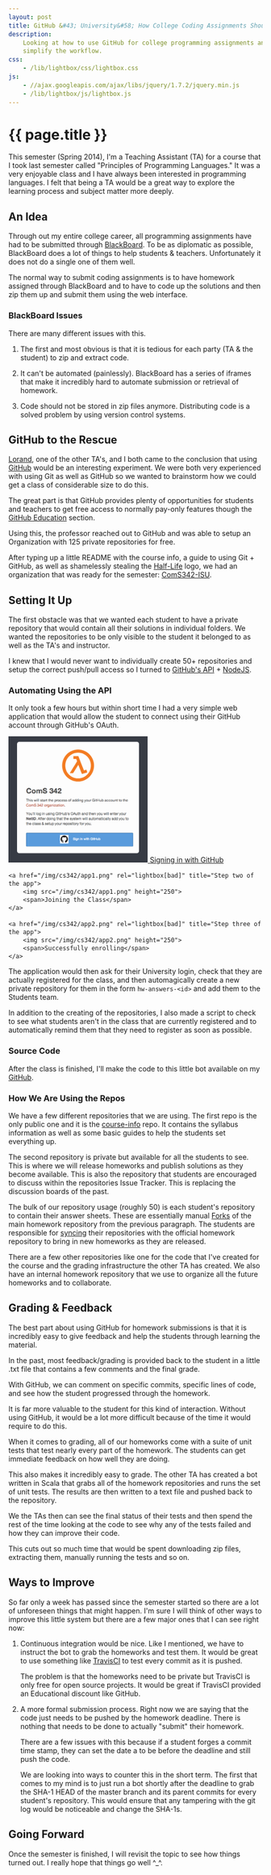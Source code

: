```yaml
---
layout: post
title: GitHub &#43; University&#58; How College Coding Assignments Should Work
description:
    Looking at how to use GitHub for college programming assignments and how to
    simplify the workflow.
css:
    - /lib/lightbox/css/lightbox.css
js:
    - //ajax.googleapis.com/ajax/libs/jquery/1.7.2/jquery.min.js
    - /lib/lightbox/js/lightbox.js
---
```


{{ page.title }}
================

This semester (Spring 2014), I'm a Teaching Assistant (TA) for a course that I
took last semester called "Principles of Programming Languages." It was a very
enjoyable class and I have always been interested in programming languages. I
felt that being a TA would be a great way to explore the learning process and
subject matter more deeply.

## An Idea

Through out my entire college career, all programming assignments have had to be
submitted through [BlackBoard][bb]. To be as diplomatic as possible, BlackBoard
does a lot of things to help students & teachers. Unfortunately it does not do a
single one of them well.

The normal way to submit coding assignments is to have homework assigned through
BlackBoard and to have to code up the solutions and then zip them up and submit
them using the web interface.

### BlackBoard Issues

There are many different issues with this.

1. The first and most obvious is that it is tedious for each party (TA & the
   student) to zip and extract code.

2. It can't be automated (painlessly). BlackBoard has a series of iframes that
   make it incredibly hard to automate submission or retrieval of homework.

3. Code should not be stored in zip files anymore. Distributing code is a solved
   problem by using version control systems.

## GitHub to the Rescue

[Lorand][lorand], one of the other TA's, and I both came to the conclusion that
using [GitHub][gh] would be an interesting experiment. We were both very
experienced with using Git as well as GitHub so we wanted to brainstorm how we
could get a class of considerable size to do this.

The great part is that GitHub provides plenty of opportunities for students and
teachers to get free access to normally pay-only features though the [GitHub
Education][edu] section.

Using this, the professor reached out to GitHub and was able to setup an
Organization with 125 private repositories for free.

After typing up a little README with the course info, a guide to using Git +
GitHub, as well as shamelessly stealing the [Half-Life][hl] logo, we had an
organization that was ready for the semester: [ComS342-ISU][coms342].

## Setting It Up

The first obstacle was that we wanted each student to have a private repository
that would contain all their solutions in individual folders. We wanted the
repositories to be only visible to the student it belonged to as well as the
TA's and instructor.

I knew that I would never want to individually create 50+ repositories and setup
the correct push/pull access so I turned to [GitHub's API][api] +
[NodeJS][node].

### Automating Using the API

It only took a few hours but within short time I had a very simple web
application that would allow the student to connect using their GitHub account
through GitHub's OAuth.

<div class="gallery xlarge">
    <a href="/img/cs342/app0.png" rel="lightbox[bad]" title="Step one of the app">
        <img src="/img/cs342/app0.png" height="250">
        <span>Signing in with GitHub</span>
    </a>

    <a href="/img/cs342/app1.png" rel="lightbox[bad]" title="Step two of the app">
        <img src="/img/cs342/app1.png" height="250">
        <span>Joining the Class</span>
    </a>

    <a href="/img/cs342/app2.png" rel="lightbox[bad]" title="Step three of the app">
        <img src="/img/cs342/app2.png" height="250">
        <span>Successfully enrolling</span>
    </a>
</div>

The application would then ask for their University login, check that they are
actually registered for the class, and then automagically create a new private
repository for them in the form `hw-answers-<id>` and add them to the Students
team.

In addition to the creating of the repositories, I also made a script to check
to see what students aren't in the class that are currently registered and to
automatically remind them that they need to register as soon as possible.

### Source Code

After the class is finished, I'll make the code to this little bot available on
my [GitHub][jdavis].

### How We Are Using the Repos

We have a few different repositories that we are using. The first repo is the
only public one and it is the [course-info][course-info] repo. It contains the
syllabus information as well as some basic guides to help the students set
everything up.

The second repository is private but available for all the students to see. This
is where we will release homeworks and publish solutions as they become
available. This is also the repository that students are encouraged to discuss
within the repositories Issue Tracker. This is replacing the discussion boards
of the past.

The bulk of our repository usage (roughly 50) is each student's repository to
contain their answer sheets. These are essentially manual [Forks][forks] of the
main homework repository from the previous paragraph. The students are
responsible for [syncing][sync] their repositories with the official homework
repository to bring in new homeworks as they are released.

There are a few other repositories like one for the code that I've created for
the course and the grading infrastructure the other TA has created. We also have
an internal homework repository that we use to organize all the future homeworks
and to collaborate.

## Grading & Feedback

The best part about using GitHub for homework submissions is that it is
incredibly easy to give feedback and help the students through learning the
material.

In the past, most feedback/grading is provided back to the student in a little
.txt file that contains a few comments and the final grade.

With GitHub, we can comment on specific commits, specific lines of code, and see
how the student progressed through the homework.

It is far more valuable to the student for this kind of interaction. Without
using GitHub, it would be a lot more difficult because of the time it would
require to do this.

When it comes to grading, all of our homeworks come with a suite of unit tests
that test nearly every part of the homework. The students can get immediate
feedback on how well they are doing.

This also makes it incredibly easy to grade. The other TA has created a bot
written in Scala that grabs all of the homework repositories and runs the set of
unit tests. The results are then written to a text file and pushed back to the
repository.

We the TAs then can see the final status of their tests and then spend the rest
of the time looking at the code to see why any of the tests failed and how they
can improve their code.

This cuts out so much time that would be spent downloading zip files, extracting
them, manually running the tests and so on.

## Ways to Improve

So far only a week has passed since the semester started so there are a lot of
unforeseen things that might happen. I'm sure I will think of other ways to
improve this little system but there are a few major ones that I can see right
now:

1. Continuous integration would be nice. Like I mentioned, we have to instruct
   the bot to grab the homeworks and test them. It would be great to use
   something like [TravisCI][travis] to test every commit as it is pushed.

   The problem is that the homeworks need to be private but TravisCI is only
   free for open source projects. It would be great if TravisCI provided an
   Educational discount like GitHub.

2. A more formal submission process. Right now we are saying that the code just
   needs to be pushed by the homework deadline. There is nothing that needs to
   be done to actually "submit" their homework.

   There are a few issues with this because if a student forges a commit time
   stamp, they can set the date a to be before the deadline and still push the
   code.

   We are looking into ways to counter this in the short term. The first that
   comes to my mind is to just run a bot shortly after the deadline to grab the
   SHA-1 HEAD of the master branch and its parent commits for every student's
   repository. This would ensure that any tampering with the git log would be
   noticeable and change the SHA-1s.

## Going Forward

Once the semester is finished, I will revisit the topic to see how things turned
out. I really hope that things go well \^\_\^.

[bb]: http://www.blackboard.com/
[gh]: https://github.com/
[hl]: http://en.wikipedia.org/wiki/Half-Life_(video_game)
[coms342]: https://github.com/ComS342-ISU
[edu]: https://education.github.com/
[node]: http://nodejs.org/
[api]: http://developer.github.com/v3/
[travis]: https://travis-ci.org/
[jdavis]: https://github.com/jdavis
[course-info]: https://github.com/ComS342-ISU/course-info
[forks]: https://help.github.com/articles/fork-a-repo
[sync]: https://help.github.com/articles/syncing-a-fork
[lorand]: http://lorandszakacs.com/
